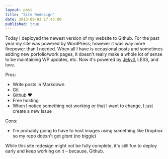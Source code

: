 ```yaml
---
layout: post
title: "Site Redesign"
date: 2013-09-03 17:45:00
published: true
---
```


Today I deployed the newest version of my website to Github. For the past year my site was powered by WordPress; however it was way more firepower than I needed. When all I have is occasional posts and sometimes adding new porfolio/work pages, it doesn't really make a whole lot of sense to be maintaining WP updates, etc. Now it's powered by [Jekyll](http://jekyllrb.com/ "Jekyll"), LESS, and love.

Pros:

- Write posts in Markdown
- Git
- Github &hearts;
- Free hosting
- When I notice something not working or that I want to change, I just create a new Issue

Cons:

- I'm probably going to have to host images using something like Dropbox so my repo doesn't get _giant_ \(no biggie\)

While this site redesign might not be fully complete, it's still fun to deploy early and keep working on it &ndash; because, Github.

